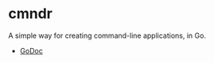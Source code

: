 # cmndr

A simple way for creating command-line applications, in Go.

- [GoDoc](https://godoc.org/github.com/nesv/cmndr)
